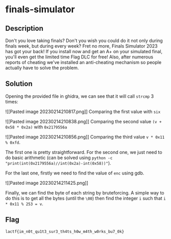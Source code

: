 # finals-simulator

## Description
Don't you love taking finals? Don't you wish you could do it not only during finals week, but during every week? Fret no more, Finals Simulator 2023 has got your back! If you install now and get an A+ on your simulated final, you'll even get the limited time Flag DLC for free! Also, after numerous reports of cheating we've installed an anti-cheating mechanism so people actually have to solve the problem.

## Solution
Opening the provided file in ghidra, we can see that it will call `strcmp` 3 times: 

![[Pasted image 20230214210817.png]]
Comparing the first value with `six`

![[Pasted image 20230214210838.png]]
Comparing the second value `(v + 0x58 * 0x2a)` with `0x2179556a`

![[Pasted image 20230214210856.png]]
Comparing the third value `v * 0x11 % 0xfd`.

The first one is pretty straightforward. For the second one, we just need to do basic arithmetic (can be solved using `python -c "print(int(0x2179556a)//int(0x2a)-int(0x58))"`).

For the last one, firstly we need to find the value of `enc` using gdb.

![[Pasted image 20230214211425.png]]

Finally, we can find the byte of each string by bruteforcing. A simple way to do this is to get all the bytes (until the `\00`) then find the integer `i` such that `i * 0x11 % 253 = v`.

## Flag
```txt
lactf{im_n0t_qu1t3_sur3_th4ts_h0w_m4th_w0rks_bu7_0k}
```
